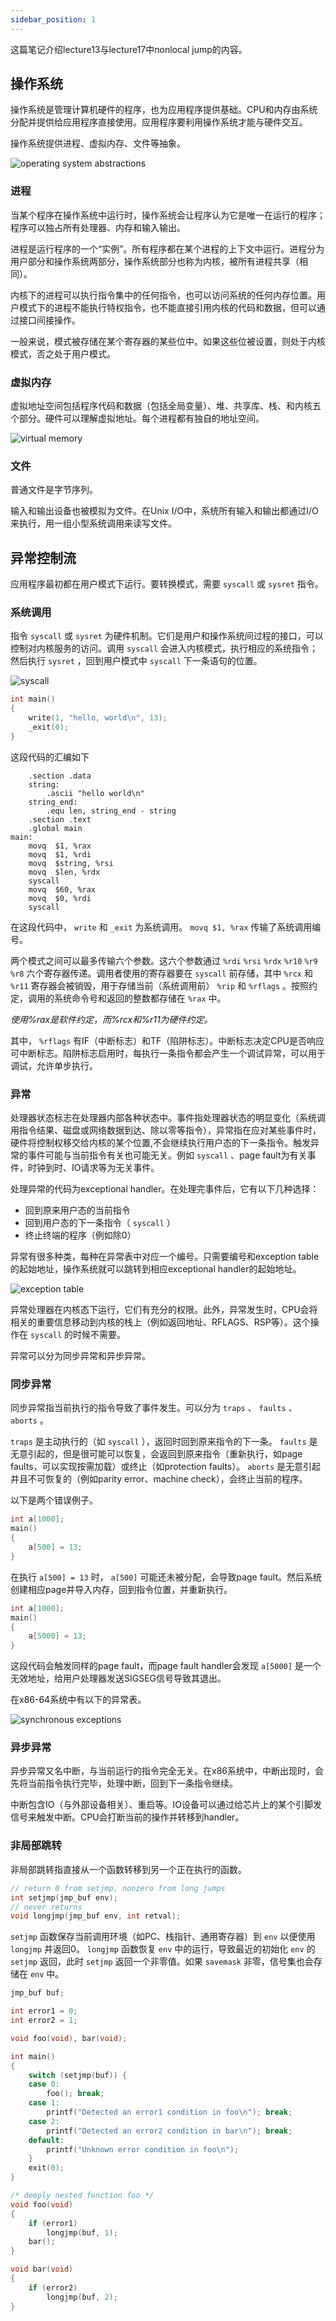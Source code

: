 ```yaml
---
sidebar_position: 1
---
```


这篇笔记介绍lecture13与lecture17中nonlocal jump的内容。

## 操作系统

操作系统是管理计算机硬件的程序，也为应用程序提供基础。CPU和内存由系统分配并提供给应用程序直接使用。应用程序要利用操作系统才能与硬件交互。

操作系统提供进程、虚拟内存、文件等抽象。  

![operating system abstractions](./img/operating%20system%20abstractions(13).png)

### 进程

当某个程序在操作系统中运行时，操作系统会让程序认为它是唯一在运行的程序；程序可以独占所有处理器、内存和输入输出。

进程是运行程序的一个“实例”。所有程序都在某个进程的上下文中运行。进程分为用户部分和操作系统两部分，操作系统部分也称为内核，被所有进程共享（相同）。

内核下的进程可以执行指令集中的任何指令，也可以访问系统的任何内存位置。用户模式下的进程不能执行特权指令，也不能直接引用内核的代码和数据，但可以通过接口间接操作。  

一般来说，模式被存储在某个寄存器的某些位中。如果这些位被设置，则处于内核模式，否之处于用户模式。

### 虚拟内存

虚拟地址空间包括程序代码和数据（包括全局变量）、堆、共享库、栈、和内核五个部分。硬件可以理解虚拟地址。每个进程都有独自的地址空间。  

![virtual memory](./img/virtual%20memory(13).png)  

### 文件

普通文件是字节序列。  

输入和输出设备也被模拟为文件。在Unix I/O中，系统所有输入和输出都通过I/O来执行，用一组小型系统调用来读写文件。

## 异常控制流

应用程序最初都在用户模式下运行。要转换模式，需要 ``syscall`` 或 ``sysret`` 指令。  

### 系统调用

指令 ``syscall`` 或 ``sysret`` 为硬件机制。它们是用户和操作系统间过程的接口，可以控制对内核服务的访问。调用 ``syscall`` 会进入内核模式，执行相应的系统指令；然后执行 ``sysret`` ，回到用户模式中 ``syscall`` 下一条语句的位置。  

![syscall](./img/syscall.png)

```C
int main()
{
    write(1, "hello, world\n", 13);
    _exit(0);
}
```

这段代码的汇编如下  

```x86asm
    .section .data
    string:
        .ascii "hello world\n"
    string_end:
        .equ len, string_end - string
    .section .text
    .global main
main:
    movq  $1, %rax
    movq  $1, %rdi
    movq  $string, %rsi
    movq  $len, %rdx
    syscall
    movq  $60, %rax
    movq  $0, %rdi
    syscall
```

在这段代码中， ``write`` 和 ``_exit`` 为系统调用。 ``movq $1, %rax`` 传输了系统调用编号。  

两个模式之间可以最多传输六个参数。这六个参数通过 ``%rdi`` ``%rsi`` ``%rdx`` ``%r10`` ``%r9`` ``%r8`` 六个寄存器传递。调用者使用的寄存器要在 ``syscall`` 前存储，其中 ``%rcx`` 和 ``%r11`` 寄存器会被销毁，用于存储当前（系统调用前） ``%rip`` 和 ``%rflags`` 。按照约定，调用的系统命令号和返回的整数都存储在 ``%rax`` 中。  

*使用%rax是软件约定，而%rcx和%r11为硬件约定。*

其中， ``%rflags`` 有IF（中断标志）和TF（陷阱标志）。中断标志决定CPU是否响应可中断标志。陷阱标志启用时，每执行一条指令都会产生一个调试异常，可以用于调试，允许单步执行。

### 异常

处理器状态标志在处理器内部各种状态中。事件指处理器状态的明显变化（系统调用指令结果、磁盘或网络数据到达、除以零等指令），异常指在应对某些事件时，硬件将控制权移交给内核的某个位置,不会继续执行用户态的下一条指令。触发异常的事件可能与当前指令有关也可能无关。例如 ``syscall`` 、page fault为有关事件，时钟到时、IO请求等为无关事件。  

处理异常的代码为exceptional handler。在处理完事件后，它有以下几种选择：  

- 回到原来用户态的当前指令
- 回到用户态的下一条指令（ ``syscall`` ）
- 终止终端的程序（例如除0）

异常有很多种类，每种在异常表中对应一个编号。只需要编号和exception table的起始地址，操作系统就可以跳转到相应exceptional handler的起始地址。  

![exception table](./img/exception%20table.png)  

异常处理器在内核态下运行，它们有充分的权限。此外，异常发生时，CPU会将相关的重要信息移动到内核的栈上（例如返回地址、RFLAGS、RSP等）。这个操作在 ``syscall`` 的时候不需要。  

异常可以分为同步异常和异步异常。

### 同步异常

同步异常指当前执行的指令导致了事件发生。可以分为 ``traps`` 、 ``faults`` 、 ``aborts`` 。  

``traps`` 是主动执行的（如 ``syscall`` ），返回时回到原来指令的下一条。 ``faults`` 是无意引起的，但是很可能可以恢复，会返回到原来指令（重新执行，如page faults，可以实现按需加载）或终止（如protection faults）。 ``aborts`` 是无意引起并且不可恢复的（例如parity error、machine check），会终止当前的程序。

以下是两个错误例子。  

```C
int a[1000];
main()
{
    a[500] = 13;
}
```

在执行 ``a[500] = 13`` 时， ``a[500]`` 可能还未被分配，会导致page fault。然后系统创建相应page并导入内存，回到指令位置，并重新执行。  

```C
int a[1000];
main()
{
    a[5000] = 13;
}
```

这段代码会触发同样的page fault，而page fault handler会发现 ``a[5000]`` 是一个无效地址，给用户处理器发送SIGSEG信号导致其退出。  

在x86-64系统中有以下的异常表。

![synchronous exceptions](./img/synchronous%20exceptions.png)

### 异步异常

异步异常又名中断，与当前运行的指令完全无关。在x86系统中，中断出现时，会先将当前指令执行完毕，处理中断，回到下一条指令继续。  

中断包含IO（与外部设备相关）、重启等。IO设备可以通过给芯片上的某个引脚发信号来触发中断。CPU会打断当前的操作并转移到handler。  

### 非局部跳转

非局部跳转指直接从一个函数转移到另一个正在执行的函数。  

```C
// return 0 from setjmp, nonzero from long jumps
int setjmp(jmp_buf env);
// never returns
void longjmp(jmp_buf env, int retval);
```

``setjmp`` 函数保存当前调用环境（如PC、栈指针、通用寄存器）到 ``env`` 以便使用 ``longjmp`` 并返回0。 ``longjmp`` 函数恢复 ``env`` 中的运行，导致最近的初始化 ``env`` 的 ``setjmp`` 返回，此时 ``setjmp`` 返回一个非零值。如果 ``savemask`` 非零，信号集也会存储在 ``env`` 中。

```C
jmp_buf buf;

int error1 = 0;
int error2 = 1;

void foo(void), bar(void);

int main()
{  
    switch (setjmp(buf)) {
    case 0:
        foo(); break;
    case 1:
        printf("Detected an error1 condition in foo\n"); break;
    case 2:
        printf("Detected an error2 condition in bar\n"); break;
    default:
        printf("Unknown error condition in foo\n");
    } 
    exit(0);
}

/* deeply nested function foo */
void foo(void)
{
    if (error1)
        longjmp(buf, 1);
    bar();
}

void bar(void)
{
    if (error2)
        longjmp(buf, 2);
}
```